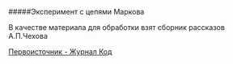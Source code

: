 #####Эксперимент с цепями Маркова
 
В качестве материала для обработки взят сборник рассказов А.П.Чехова

[Первоисточник - Журнал Код](https://vk.com/@thecode.media-prosteishii-generator-teksta-na-cepyah-markova) 